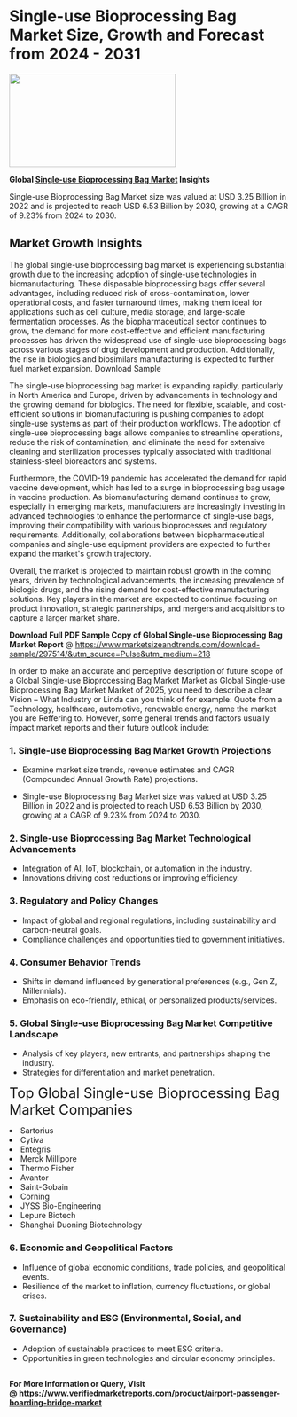 <H1>Single-use Bioprocessing Bag Market Size, Growth and Forecast from 2024 - 2031</H1><img class="aligncenter size-medium wp-image-584254" src="https://thirdeyenews.in/wp-content/uploads/2024/09/Global-Market-Research-300x168.jpeg" alt="" width="300" height="168" /><p><strong>Global&nbsp;<a href="https://www.marketsizeandtrends.com/download-sample/297514/&amp;utm_source=Pulse&amp;utm_medium=218">Single-use Bioprocessing Bag Market</a> Insights</strong></p><p>Single-use Bioprocessing Bag Market size was valued at USD 3.25 Billion in 2022 and is projected to reach USD 6.53 Billion by 2030, growing at a CAGR of 9.23% from 2024 to 2030.</p><p><h2>Market Growth Insights</h2> <p>The global single-use bioprocessing bag market is experiencing substantial growth due to the increasing adoption of single-use technologies in biomanufacturing. These disposable bioprocessing bags offer several advantages, including reduced risk of cross-contamination, lower operational costs, and faster turnaround times, making them ideal for applications such as cell culture, media storage, and large-scale fermentation processes. As the biopharmaceutical sector continues to grow, the demand for more cost-effective and efficient manufacturing processes has driven the widespread use of single-use bioprocessing bags across various stages of drug development and production. Additionally, the rise in biologics and biosimilars manufacturing is expected to further fuel market expansion. Download Sample</p> <p>The single-use bioprocessing bag market is expanding rapidly, particularly in North America and Europe, driven by advancements in technology and the growing demand for biologics. The need for flexible, scalable, and cost-efficient solutions in biomanufacturing is pushing companies to adopt single-use systems as part of their production workflows. The adoption of single-use bioprocessing bags allows companies to streamline operations, reduce the risk of contamination, and eliminate the need for extensive cleaning and sterilization processes typically associated with traditional stainless-steel bioreactors and systems.</p> <p>Furthermore, the COVID-19 pandemic has accelerated the demand for rapid vaccine development, which has led to a surge in bioprocessing bag usage in vaccine production. As biomanufacturing demand continues to grow, especially in emerging markets, manufacturers are increasingly investing in advanced technologies to enhance the performance of single-use bags, improving their compatibility with various bioprocesses and regulatory requirements. Additionally, collaborations between biopharmaceutical companies and single-use equipment providers are expected to further expand the market's growth trajectory.</p> <p>Overall, the market is projected to maintain robust growth in the coming years, driven by technological advancements, the increasing prevalence of biologic drugs, and the rising demand for cost-effective manufacturing solutions. Key players in the market are expected to continue focusing on product innovation, strategic partnerships, and mergers and acquisitions to capture a larger market share.</p> <p></p><p><span class=""><strong>Download Full PDF Sample Copy of Global Single-use Bioprocessing Bag Market Report</strong> @ <a href="https://www.marketsizeandtrends.com/download-sample/297514/&amp;utm_source=Pulse&amp;utm_medium=218" target="_blank">https://www.marketsizeandtrends.com/download-sample/297514/&amp;utm_source=Pulse&amp;utm_medium=218</a></span></p><p>In order to make an accurate and perceptive description of future scope of a Global&nbsp;Single-use Bioprocessing Bag Market Market as Global&nbsp;Single-use Bioprocessing Bag Market Market of 2025, you need to describe a clear Vision &ndash; What Industry or Linda can you think of for example: Quote from a Technology, healthcare, automotive, renewable energy, name the market you are Reffering to. However, some general trends and factors usually impact market reports and their future outlook include:</p><h3>1.&nbsp;<strong>Single-use Bioprocessing Bag Market Growth Projections</strong></h3><ul><li>Examine market size trends, revenue estimates and CAGR (Compounded Annual Growth Rate) projections.</li><li><p>Single-use Bioprocessing Bag Market size was valued at USD 3.25 Billion in 2022 and is projected to reach USD 6.53 Billion by 2030, growing at a CAGR of 9.23% from 2024 to 2030.</p></li></ul><h3>2.&nbsp;<strong>Single-use Bioprocessing Bag Market Technological Advancements</strong></h3><ul><li>Integration of AI, IoT, blockchain, or automation in the industry.</li><li>Innovations driving cost reductions or improving efficiency.</li></ul><h3>3.&nbsp;<strong>Regulatory and Policy Changes</strong></h3><ul><li>Impact of global and regional regulations, including sustainability and carbon-neutral goals.</li><li>Compliance challenges and opportunities tied to government initiatives.</li></ul><h3>4.&nbsp;<strong>Consumer Behavior Trends</strong></h3><ul><li>Shifts in demand influenced by generational preferences (e.g., Gen Z, Millennials).</li><li>Emphasis on eco-friendly, ethical, or personalized products/services.</li></ul><h3>5.&nbsp;<strong>Global Single-use Bioprocessing Bag Market Competitive Landscape</strong></h3><ul><li>Analysis of key players, new entrants, and partnerships shaping the industry.</li><li>Strategies for differentiation and market penetration.</li></ul><p data-pm-slice="1 1 []"><span style="color: inherit; font-family: inherit; font-size: 25px;">Top Global Single-use Bioprocessing Bag Market Companies</span></p><div class="" data-test-id=""><p><li>Sartorius</li><li> Cytiva</li><li> Entegris</li><li> Merck Millipore</li><li> Thermo Fisher</li><li> Avantor</li><li> Saint-Gobain</li><li> Corning</li><li> JYSS Bio-Engineering</li><li> Lepure Biotech</li><li> Shanghai Duoning Biotechnology</li></p></div><h3>6.&nbsp;<strong>Economic and Geopolitical Factors</strong></h3><ul><li>Influence of global economic conditions, trade policies, and geopolitical events.</li><li>Resilience of the market to inflation, currency fluctuations, or global crises.</li></ul><h3>7.&nbsp;<strong>Sustainability and ESG (Environmental, Social, and Governance)</strong></h3><ul><li>Adoption of sustainable practices to meet ESG criteria.</li><li>Opportunities in green technologies and circular economy principles.</li></ul><h2><strong style="font-size: 14px;">For More Information or Query, Visit @&nbsp;</strong><a style="background-color: #ffffff; font-size: 14px;" href="https://www.marketsizeandtrends.com/report/single-use-bioprocessing-bag-market/" target="_blank">https://www.verifiedmarketreports.com/product/airport-passenger-boarding-bridge-market</a></h2>
